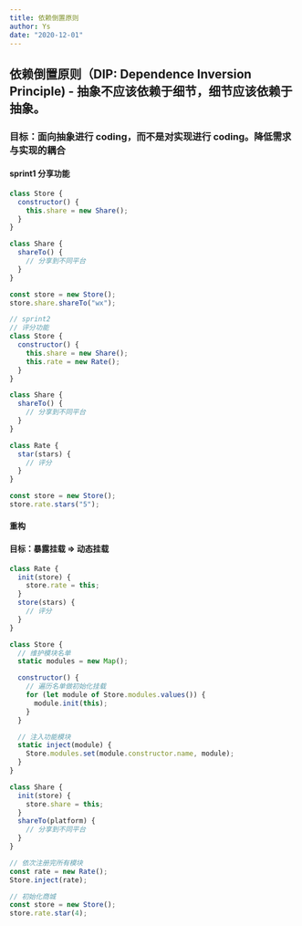 ```yaml
---
title: 依赖倒置原则
author: Ys
date: "2020-12-01"
---
```


## 依赖倒置原则（DIP: Dependence Inversion Principle) - 抽象不应该依赖于细节，细节应该依赖于抽象。

### 目标：面向抽象进行 coding，而不是对实现进行 coding。降低需求与实现的耦合

#### sprint1 分享功能

```js
class Store {
  constructor() {
    this.share = new Share();
  }
}

class Share {
  shareTo() {
    // 分享到不同平台
  }
}

const store = new Store();
store.share.shareTo("wx");

// sprint2
// 评分功能
class Store {
  constructor() {
    this.share = new Share();
    this.rate = new Rate();
  }
}

class Share {
  shareTo() {
    // 分享到不同平台
  }
}

class Rate {
  star(stars) {
    // 评分
  }
}

const store = new Store();
store.rate.stars("5");
```

#### 重构

#### 目标：暴露挂载 => 动态挂载

```js
class Rate {
  init(store) {
    store.rate = this;
  }
  store(stars) {
    // 评分
  }
}

class Store {
  // 维护模块名单
  static modules = new Map();

  constructor() {
    // 遍历名单做初始化挂载
    for (let module of Store.modules.values()) {
      module.init(this);
    }
  }

  // 注入功能模块
  static inject(module) {
    Store.modules.set(module.constructor.name, module);
  }
}

class Share {
  init(store) {
    store.share = this;
  }
  shareTo(platform) {
    // 分享到不同平台
  }
}

// 依次注册完所有模块
const rate = new Rate();
Store.inject(rate);

// 初始化商城
const store = new Store();
store.rate.star(4);
```
